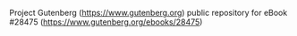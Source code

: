Project Gutenberg (https://www.gutenberg.org) public repository for eBook #28475 (https://www.gutenberg.org/ebooks/28475)
